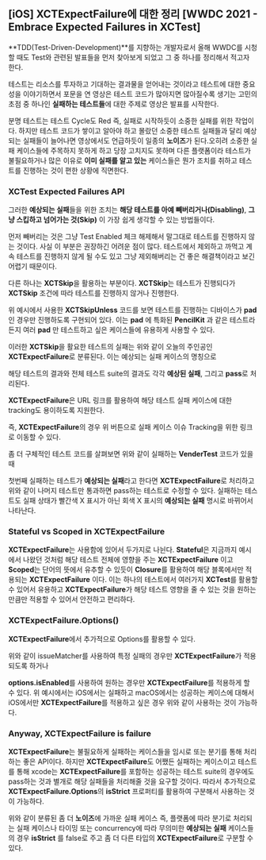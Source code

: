 ## [iOS] XCTExpectFailure에 대한 정리 [WWDC 2021 - Embrace Expected Failures in XCTest]

**TDD(Test-Driven-Development)**를 지향하는 개발자로서 올해 WWDC를 시청할 때도 Test와 관련된 발표들을 먼저 찾아보게 되었고 그 중 하나를 정리해서 적고자 한다. 

테스트는 리소스를 투자하고 기대하는 결과물을 얻어내는 것이라고 테스트에 대한 중요성을 이야기하면서 포문을 연 영상은 테스트 코드가 많아지면 많아질수록 생기는 고민의 초점 중 하나인 **실패하는 테스트들**에 대한 주제로 영상은 발표를 시작한다.

분명 테스트는 테스트 Cycle도 Red 즉, 실패로 시작하듯이 소중한 실패를 위한 작업이다. 하지만 테스트 코드가 쌓이고 알아야 하고 몰랐던 소중한 테스트 실패들과 달리 예상되는 실패들이 늘어나면 영상에서도 언급하듯이 일종의 **노이즈**가 된다.오히려 소중한 실패 케이스들에 주목하지 못하게 하고 당장 고치지도 못하며 다른 플랫폼이라 테스트가 불필요하거나 많은 이유로 **이미 실패를 알고 있는** 케이스들은 뭔가 조치를 취하고 테스트를 진행하는 것이 편한 상황에 직면한다.

### XCTest Expected Failures API

그러한 **예상되는 실패**들을 위한 조치는 **해당 테스트를 아예 빼버리거나(Disabling)**, **그냥 스킵하고 넘어가는 것(Skip)** 이 가장 쉽게 생각할 수 있는 방법들이다. 

먼저 빼버리는 것은 그냥 Test Enabled 체크 해제해서 말그대로 테스트를 진행하지 않는 것이다. 사실 이 부분은 권장하긴 어려운 점이 많다. 테스트에서 제외하고 까먹고 계속 테스트를 진행하지 않게 될 수도 있고 그냥 제외해버리는 건 좋은 해결책이라고 보긴 어렵기 때문이다.

다른 하나는 **XCTSkip**을 활용하는 부분이다.  **XCTSkip**는 테스트가 진행되다가  **XCTSkip** 조건에 따라 테스트를 진행하지 않거나 진행한다.

위 예시에서 사용한 **XCTSkipUnless** 코드를 보면 테스트를 진행하는 디바이스가 **pad** 인 경우만 진행하도록 구현되어 있다. 이는 **pad** 에 특화된 **PencilKit** 과 같은 테스트라든지 여러 **pad** 만 테스트하고 싶은 케이스들에 유용하게 사용할 수 있다. 

이러한 **XCTSkip**을 활요한 테스트의 실패는 위와 같이 오늘의 주인공인 **XCTExpectFailure**로 분류된다. 이는 예상되는 실패 케이스의 명칭으로

해당 테스트의 결과와 전체 테스트 suite의 결과도 각각 **예상된 실패**, 그리고 **pass**로 처리된다.

**XCTExpectFailure**은 URL 링크를 활용하여 해당 테스트 실패 케이스에 대한 tracking도 용이하도록 지원한다.

즉, **XCTExpectFailure**의 경우 위 버튼으로 실패 케이스 이슈 Tracking을 위한 링크로 이동할 수 있다.

좀 더 구체적인 테스트 코드를 살펴보면 위와 같이 실패하는 **VenderTest** 코드가 있을 때

첫번째 실패하는 테스트가 **예상되는 실패**라고 한다면 **XCTExpectFailure**로 처리하고 위와 같이 나머지 테스트만 통과하면 pass하는 테스트로 수정할 수 있다. 실패하는 테스트도 실패 상태가 빨간색 X 표시가 아닌 회색 X 표시의  **예상되는 실패** 명시로 바뀌어서 나타난다.

### Stateful vs Scoped in XCTExpectFailure

**XCTExpectFailure**는 사용함에 있어서 두가지로 나뉜다. **Stateful**은 지금까지 예시에서 나왔던 것처럼 해당 테스트 전체에 영향을 주는 **XCTExpectFailure** 이고 **Scoped**는 단어의 뜻에서 유추할 수 있듯이 **Closure**를 활용하여 해당 블록에서만 적용되는 **XCTExpectFailure** 이다. 이는 하나의 테스트에서 여러가지 **XCTest**를 활용할 수 있어서 유용하고 **XCTExpectFailure**가 해당 테스트 영향을 줄 수 있는 것을 원하는 만큼만 적용할 수 있어서 안전하고 편리하다. 

### XCTExpectFailure.Options()

**XCTExpectFailure**에서 추가적으로 Options를 활용할 수 있다.

위와 같이 issueMatcher를 사용하여 특정 실패의 경우만 **XCTExpectFailure**가 적용되도록 하거나

**options.isEnabled**를 사용하여 원하는 경우만 **XCTExpectFailure**를 적용하게 할 수 있다. 위 예시에서는 iOS에서는 실패하고 macOS에서는 성공하는 케이스에 대해서 iOS에서만 **XCTExpectFailure**를 적용하고 싶은 경우 위와 같이 사용하는 것이 가능하다.

### Anyway, XCTExpectFailure is failure

**XCTExpectFailure**는 불필요하게 실패하는 케이스들을 임시로 또는 분기를 통해 처리하는 좋은 API이다. 하지만 **XCTExpectFailure**도 어쨌든 실패하는 케이스이고 테스트를 통해 xcode는 **XCTExpectFailure**를 포함하는 성공하는 테스트 suite의 경우에도 pass하는 것과 별개로 해당 실패들을 처리해줄 것을 요구할 것이다. 따라서 추가적으로 **XCTExpectFailure.Options**의 **isStrict** 프로퍼티를 활용하여 구분해서 사용하는 것이 가능하다.

위와 같이 분류된 좀 더 **노이즈**에 가까운 실패 케이스 즉, 플랫폼에 따라 분기로 처리되는 실패 케이스나 타이밍 또는 concurrency에 따라 무의미한 **예상되는 실패** 케이스들의 경우 **isStrict** 를 false로 주고 좀 더 다른 타입의 **XCTExpectFailure**로 구분할 수 있다.




